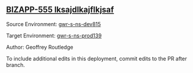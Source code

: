 ## [BIZAPP-555 lksajdlkajflkjsaf](https://app.salto.io/orgs/3ab0fb5b-95a7-497b-836a-2583702766e1/envs/48b432fb-25eb-49b4-aa02-715c6e000d36/deployments/bf292b5f-fd80-4e79-9be2-55cb0ca71f57)

Source Environment: [gwr-s-ns-dev815](https://app.salto.io/orgs/3ab0fb5b-95a7-497b-836a-2583702766e1/envs/f3b38076-6b87-4cf7-85aa-5ec14b8eb3a1) 

Target Environment: [gwr-s-ns-prod139](https://app.salto.io/orgs/3ab0fb5b-95a7-497b-836a-2583702766e1/envs/48b432fb-25eb-49b4-aa02-715c6e000d36) 

Author: Geoffrey Routledge

To include additional edits in this deployment, commit edits to the PR after branch.